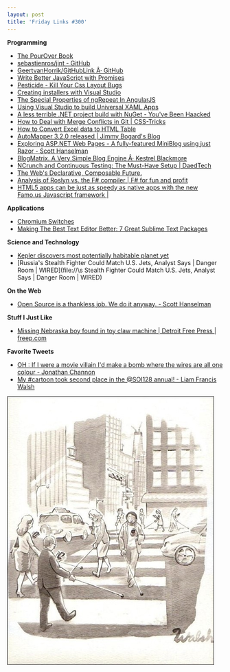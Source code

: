 ```yaml
---
layout: post
title: 'Friday Links #300'
---
```

**Programming**

  * [The PourOver Book](http://newsdev.github.io/pourover/?utm_source=javascriptweekly&utm_medium=email)
  * [sebastienros/jint - GitHub](https://github.com/sebastienros/jint?utm_source=javascriptweekly&utm_medium=email)
  * [GeertvanHorrik/GitHubLink Â· GitHub](https://github.com/GeertvanHorrik/GitHubLink)
  * [Write Better JavaScript with Promises](http://davidwalsh.name/write-javascript-promises?utm_source=javascriptweekly&utm_medium=email)
  * [Pesticide - Kill Your Css Layout Bugs](http://pesticide.io/?utm_source=html5weekly&utm_medium=email)
  * [Creating installers with Visual Studio](http://blogs.msdn.com/b/bharry/archive/2014/04/18/creating-installers-with-visual-studio.aspx)
  * [The Special Properties of ngRepeat In AngularJS](http://odetocode.com/blogs/scott/archive/2014/04/17/the-special-properties-of-ngrepeat-in-angularjs.aspx)
  * [Using Visual Studio to build Universal XAML Apps](http://blogs.msdn.com/b/visualstudio/archive/2014/04/14/using-visual-studio-to-build-universal-xaml-apps.aspx)
  * [A less terrible .NET project build with NuGet - You've Been Haacked](http://haacked.com/archive/2014/04/15/nuget-build-dependencies/)
  * [How to Deal with Merge Conflicts in Git | CSS-Tricks](http://css-tricks.com/deal-merge-conflicts-git/)
  * [How to Convert Excel data to HTML Table](http://www.labnol.org/internet/tools/convert-excel-data-to-html-table/6119/#html)
  * [AutoMapper 3.2.0 released | Jimmy Bogard's Blog](http://lostechies.com/jimmybogard/2014/04/15/automapper-3-2-0-released/)
  * [Exploring ASP.NET Web Pages - A fully-featured MiniBlog using just Razor - Scott Hanselman](http://www.hanselman.com/blog/ExploringASPNETWebPagesAFullyfeaturedMiniBlogUsingJustRazor.aspx)
  * [BlogMatrix. A Very Simple Blog Engine Â· Kestrel Blackmore](http://www.kestrelblackmore.com/projects/blogmatrix)
  * [NCrunch and Continuous Testing: The Must-Have Setup | DaedTech](http://www.daedtech.com/ncrunch-and-continuous-testing-the-must-have-setup)
  * [The Web's Declarative, Composable Future.](http://addyosmani.com/blog/the-webs-declarative-composable-future/?utm_source=html5weekly&utm_medium=email)
  * [Analysis of Roslyn vs. the F# compiler | F# for fun and profit](http://fsharpforfunandprofit.com/posts/roslyn-vs-fsharp-compiler/)
  * [HTML5 apps can be just as speedy as native apps with the new Famo.us Javascript framework |](http://venturebeat.com/2014/04/09/html5-apps-can-be-just-as-speedy-as-native-apps-with-the-new-famo-us-javascript-framework/?utm_source=html5weekly&utm_medium=email)

**Applications**

  * [Chromium Switches](http://kurtextrem.github.io/ChromiumFlags/?utm_source=html5weekly&utm_medium=email)
  * [Making The Best Text Editor Better: 7 Great Sublime Text Packages](http://www.makeuseof.com/tag/making-best-text-editor-better-7-great-sublime-text-packages/)

**Science and Technology**

  * [Kepler discovers most potentially habitable planet yet](http://www.gizmag.com/kepler-186f/31702/)
  * [Russia's Stealth Fighter Could Match U.S. Jets, Analyst Says | Danger Room | WIRED](file://\\s Stealth Fighter Could Match U.S. Jets, Analyst Says | Danger Room | WIRED)

**On the Web**

  * [Open Source is a thankless job. We do it anyway. - Scott Hanselman](http://www.hanselman.com/blog/OpenSourceIsAThanklessJobWeDoItAnyway.aspx)

**Stuff I Just Like**

  * [Missing Nebraska boy found in toy claw machine | Detroit Free Press | freep.com](http://www.freep.com/article/20140416/NEWS07/304160076/Missing-Nebraska-boy-found-in-toy-claw-machine)

**Favorite Tweets**

  * [OH : If I were a movie villain I'd make a bomb where the wires are all one colour - Jonathan Channon](https://twitter.com/jchannon/status/455434609258692609)
  * [My #cartoon took second place in the @SOI128 annual! - Liam Francis Walsh](https://twitter.com/liam_f_walsh/status/456767061515972608)

[![BlbDOO9CMAAtcek (Small)](/cdn/images/blog/Windows-Live-Writer/Friday-Links-300_1100E/BlbDOO9CMAAtcek%20(Small)_thumb.jpg)](/cdn/images/blog/Windows-Live-Writer/Friday-Links-300_1100E/BlbDOO9CMAAtcek%20(Small)_2.jpg)
